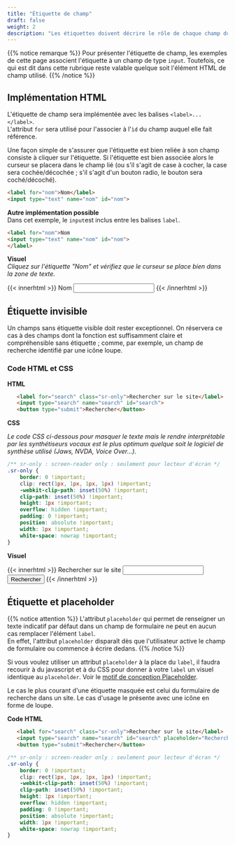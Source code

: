 ```yaml
---
title: "Étiquette de champ"
draft: false
weight: 2
description: "Les étiquettes doivent décrire le rôle de chaque champ du formulaire et être correctement associées à leur champ."
---
```





{{% notice remarque %}}
Pour présenter l'étiquette de champ, les exemples de cette page associent l'étiquette à un champ de type `input`. Toutefois, ce qui est dit dans cette rubrique reste valable quelque soit l'élément HTML de champ utilisé. 
{{% /notice %}}

## Implémentation HTML

L'étiquette de champ sera implémentée avec les balises `<label>...</label>`.  
L'attribut `for` sera utilisé pour l'associer à l'`ìd` du champ auquel elle fait référence.

Une façon simple de s'assurer que l'étiquette est bien reliée à son champ consiste à cliquer sur l'étiquette. Si l'étiquette est bien associée alors le curseur se placera dans le champ lié (ou s'il s'agit de case à cocher, la case sera cochée/décochée ; s'il s'agit d'un bouton radio, le bouton sera coché/décoché).

 ```html
<label for="nom">Nom</label>
<input type="text" name="nom" id="nom">
```

**Autre implémentation possible**  
Dans cet exemple, le `input`est inclus entre les balises `label`.

 ```html
<label for="nom">Nom
<input type="text" name="nom" id="nom">
</label>
```


**Visuel**  
_Cliquez sur l'étiquette "Nom" et vérifiez que le curseur se place bien dans la zone de texte._

{{< innerhtml >}}
<label for="nom">Nom</label>
<input type="text" name="nom" id="nom">
{{< /innerhtml >}}



## Étiquette invisible

Un champs sans étiquette visible doit rester exceptionnel. On réservera ce cas à des champs dont la fonction est suffisamment claire et compréhensible sans étiquette ; comme, par exemple, un champ de recherche identifié par une icône loupe.

### Code HTML et CSS

**HTML**

 ```html
    <label for="search" class="sr-only">Rechercher sur le site</label>
    <input type="search" name="search" id="search">
    <button type="submit">Rechercher</button>
```
**CSS**

_Le code CSS ci-dessous pour masquer le texte mais le rendre interprétable par les synthétiseurs vocaux est le plus optimum quelque soit le logiciel de synthèse utilisé (Jaws, NVDA, Voice Over...)._

```css
/** sr-only : screen-reader only : seulement pour lecteur d'écran */
.sr-only {
    border: 0 !important;
    clip: rect(1px, 1px, 1px, 1px) !important;
    -webkit-clip-path: inset(50%) !important;
    clip-path: inset(50%) !important;
    height: 1px !important;
    overflow: hidden !important;
    padding: 0 !important;
    position: absolute !important;
    width: 1px !important;
    white-space: nowrap !important;
}
```

**Visuel**

{{< innerhtml >}}
    <label for="search" class="sr-only">Rechercher sur le site</label>
    <input type="search" name="search" id="search">
    <button type="submit">Rechercher</button>
{{< /innerhtml >}}


## Étiquette et placeholder

{{% notice attention %}}
L'attribut `placeholder` qui permet de renseigner un texte indicatif par défaut dans un champ de formulaire ne peut en aucun cas remplacer l'élément `label`.  
En effet, l'attribut `placeholder` disparaît dès que l'utilisateur active le champ de formulaire ou commence à écrire dedans.
{{% /notice %}}


Si vous voulez utiliser un attribut `placeholder` à la place du `label`, il faudra recourir à du javascript et à du CSS pour donner à votre `label` un visuel identique au `placeholder`. Voir le [motif de conception Placeholder](/motifs/placeholder/).

Le cas le plus courant d'une étiquette masquée est celui du formulaire de recherche dans un site. Le cas d'usage le présente avec une icône en forme de loupe.

**Code HTML**

 ```html
    <label for="search" class="sr-only">Rechercher sur le site</label>
    <input type="search" name="search" id="search" placeholder="Rechercher dans le site...">
    <button type="submit">Rechercher</button>
```


```css
/** sr-only : screen-reader only : seulement pour lecteur d'écran */
.sr-only {
    border: 0 !important;
    clip: rect(1px, 1px, 1px, 1px) !important;
    -webkit-clip-path: inset(50%) !important;
    clip-path: inset(50%) !important;
    height: 1px !important;
    overflow: hidden !important;
    padding: 0 !important;
    position: absolute !important;
    width: 1px !important;
    white-space: nowrap !important;
}
```

